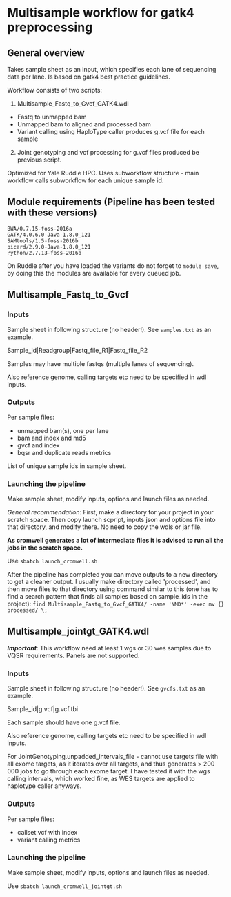 # Multisample workflow for gatk4 preprocessing

## General overview

Takes sample sheet as an input, which specifies each lane of sequencing data per lane. Is based on gatk4 best practice guidelines. 

Workflow consists of two scripts:

1) Multisample_Fastq_to_Gvcf_GATK4.wdl
- Fastq to unmapped bam
- Unmapped bam to aligned and processed bam
- Variant calling using HaploType caller produces g.vcf file for each sample

2) Joint genotyping and vcf processing for g.vcf files produced be previous script.

Optimized for Yale Ruddle HPC. Uses subworkflow structure - main workflow calls subworkflow for each unique sample id. 

## Module requirements (Pipeline has been tested with these versions)

```
BWA/0.7.15-foss-2016a
GATK/4.0.6.0-Java-1.8.0_121
SAMtools/1.5-foss-2016b
picard/2.9.0-Java-1.8.0_121
Python/2.7.13-foss-2016b
```
On Ruddle after you have loaded the variants do not forget to `module save`, by doing this the modules are available for every queued job.

## Multisample_Fastq_to_Gvcf
### Inputs

Sample sheet in following structure (no header!). See `samples.txt` as an example.

Sample_id|Readgroup|Fastq_file_R1|Fastq_file_R2

Samples may have multiple fastqs (multiple lanes of sequencing).

Also reference genome, calling targets etc need to be specified in wdl inputs.

### Outputs

Per sample files:
- unmapped bam(s), one per lane
- bam and index and md5
- gvcf and index
- bqsr and duplicate reads metrics

List of unique sample ids in sample sheet.

### Launching the pipeline

Make sample sheet, modify inputs, options and launch files as needed.

_General recommendation_: First, make a directory for your project in your scratch space. Then copy launch scpript, inputs json and options file into that directory, and modify there. No need to copy the wdls or jar file. 

**As cromwell generates a lot of intermediate files it is advised to run all the jobs in the scratch space.** 

Use `sbatch launch_cromwell.sh`

After the pipeline has completed you can move outputs to a new directory to get a cleaner output. I usually make directory called 'processed', and then move files to that directory using command similar to this (one has to find a search pattern that finds all samples based on sample_ids in the project):
`find Multisample_Fastq_to_Gvcf_GATK4/ -name 'NMD*' -exec mv {} processed/ \;`

## Multisample_jointgt_GATK4.wdl

***Important***: This workflow need at least 1 wgs or 30 wes samples due to VQSR requirements. Panels are not supported. 

### Inputs

Sample sheet in following structure (no header!). See `gvcfs.txt` as an example.

Sample_id|g.vcf|g.vcf.tbi

Each sample should have one g.vcf file.

Also reference genome, calling targets etc need to be specified in wdl inputs.

For JointGenotyping.unpadded_intervals_file - cannot use targets file with all exome targets, as it iterates over all targets, and thus generates > 200 000 jobs to go through each exome target. I have tested it with the wgs calling intervals, which worked fine, as WES targets are applied to haplotype caller anyways. 

### Outputs

Per sample files:
- callset vcf with index
- variant calling metrics

### Launching the pipeline

Make sample sheet, modify inputs, options and launch files as needed.

Use `sbatch launch_cromwell_jointgt.sh`
